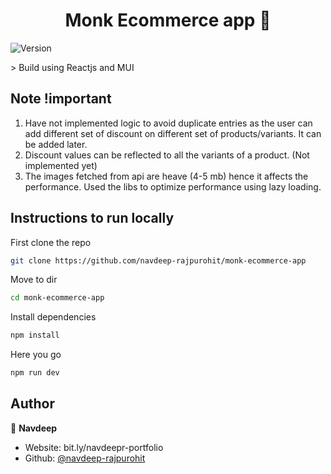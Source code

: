 <h1 align="center">Monk Ecommerce app 👋</h1>
<p>
  <img alt="Version" src="https://img.shields.io/badge/version-1.0.0-blue.svg?cacheSeconds=2592000" />
</p>
> Build using Reactjs and MUI



## Note !important
1. Have not implemented logic to avoid duplicate entries as the user can add different set of discount on different set of products/variants. It can be added later.
2. Discount values can be reflected to all the variants of a product. (Not implemented yet) 
3. The images fetched from api are heave (4-5 mb) hence it affects the performance. Used the libs to optimize performance using lazy loading.

## Instructions to run locally

First clone the repo
```sh
git clone https://github.com/navdeep-rajpurohit/monk-ecommerce-app
```
Move to dir
```sh
cd monk-ecommerce-app
```
Install dependencies
```sh
npm install
```
Here you go
```sh
npm run dev
```

## Author

👤 **Navdeep**

* Website: bit.ly/navdeepr-portfolio
* Github: [@navdeep-rajpurohit](https://github.com/navdeep-rajpurohit)
